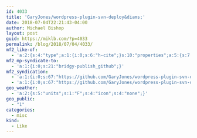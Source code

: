 ```yaml
---
id: 4033
title: 'GaryJones/wordpress-plugin-svn-deploy&diams;'
date: 2018-07-04T22:21:43-04:00
author: Michael Bishop
layout: post
guid: https://miklb.com/?p=4033
permalink: /blog/2018/07/04/4033/
mf2_like-of:
  - 'a:2:{s:4:"type";a:1:{i:0;s:6:"h-cite";}s:10:"properties";a:5:{s:7:"summary";a:1:{i:0;s:131:"wordpress-plugin-svn-deploy - Automatically deploy a WordPress plugin from local git repo to the WordPress Plugin Repostiory (SVN).";}s:4:"name";a:1:{i:0;s:37:"GaryJones/wordpress-plugin-svn-deploy";}s:3:"url";a:1:{i:0;s:56:"https://github.com/GaryJones/wordpress-plugin-svn-deploy";}s:11:"publication";a:1:{i:0;s:6:"GitHub";}s:8:"featured";a:1:{i:0;s:60:"https://avatars3.githubusercontent.com/u/88371?s=400&amp;v=4";}}}'
mf2_mp-syndicate-to:
  - 'a:1:{i:0;s:21:"bridgy-publish_github";}'
mf2_syndication:
  - 'a:1:{i:0;s:67:"https://github.com/GaryJones/wordpress-plugin-svn-deploy/stargazers";}'
  - 'a:1:{i:0;s:67:"https://github.com/GaryJones/wordpress-plugin-svn-deploy/stargazers";}'
geo_weather:
  - 'a:2:{s:5:"units";s:1:"F";s:4:"icon";s:4:"none";}'
geo_public:
  - "1"
categories:
  - misc
kind:
  - Like
---
```

